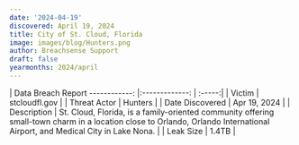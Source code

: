 ```yaml
---
date: '2024-04-19'
discovered: April 19, 2024
title: City of St. Cloud, Florida
image: images/blog/Hunters.png
author: Breachsense Support
draft: false
yearmonths: 2024/april
---
```



| Data Breach Report
------------:     |:-------------:    | :-----:|
| Victim      | stcloudfl.gov      | 
| Threat Actor      | Hunters      | 
| Date Discovered      | Apr 19, 2024      | 
| Description      | St. Cloud, Florida, is a family-oriented community offering small-town charm in a location close to Orlando, Orlando International Airport, and Medical City in Lake Nona.      | 
| Leak Size      | 1.4TB      | 

